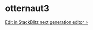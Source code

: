 # otternaut3

[Edit in StackBlitz next generation editor ⚡️](https://stackblitz.com/~/github.com/noahsanches10/otternaut3)